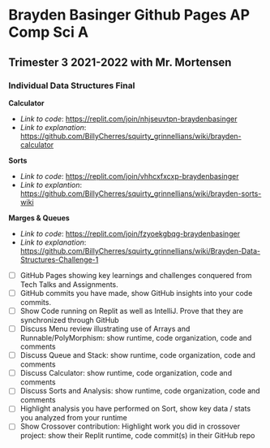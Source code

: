 # Brayden Basinger Github Pages AP Comp Sci A 
## Trimester 3 2021-2022 with Mr. Mortensen

### Individual Data Structures Final

**Calculator**
* *Link to code*: https://replit.com/join/nhjseuvtpn-braydenbasinger
* *Link to explanation*: https://github.com/BillyCherres/squirty_grinnellians/wiki/brayden-calculator

**Sorts**
* *Link to code*: https://replit.com/join/vhhcxfxcxp-braydenbasinger
* *Link to explantion*: https://github.com/BillyCherres/squirty_grinnellians/wiki/brayden-sorts-wiki

**Marges & Queues**
* *Link to code*: https://replit.com/join/fzyoekgbqg-braydenbasinger
* *Link to explanation*: https://github.com/BillyCherres/squirty_grinnellians/wiki/Brayden-Data-Structures-Challenge-1


- [ ] GitHub Pages showing key learnings and challenges conquered from Tech Talks and Assignments.
- [ ] GitHub commits you have made, show GitHub insights into your code commits.
- [ ] Show Code running on Replit as well as IntelliJ.  Prove that they are synchronized through GitHub
- [ ] Discuss Menu review illustrating use of Arrays and Runnable/PolyMorphism: show runtime, code organization, code and comments
- [ ] Discuss Queue and Stack: show runtime, code organization, code and comments
- [ ] Discuss Calculator: show runtime, code organization, code and comments
- [ ] Discuss Sorts and Analysis: show runtime, code organization, code and comments
- [ ] Highlight analysis you have performed on Sort, show key data / stats you analyzed from your runtime
- [ ] Show Crossover contribution:  Highlight work you did in crossover project: show their Replit runtime, code commit(s) in their GitHub repo
